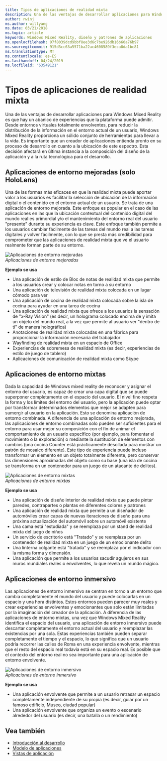 ```yaml
---
title: Tipos de aplicaciones de realidad mixta
description: Una de las ventajas de desarrollar aplicaciones para Windows Mixed Reality es que hay un amplio abanico de experiencias que la plataforma puede admitir desde entornos virtuales completamente definados para obtener una capa de información en el entorno actual de un usuario.
author: rwinj
ms.author: willyang
ms.date: 03/21/2018
ms.topic: article
keywords: Windows Mixed Reality, diseño y patrones de aplicaciones
ms.openlocfilehash: 97f8039dcd9bbf8ee3d6c7be926db16b60a76b97
ms.sourcegitcommit: 915d3cc63a5571ba22ac4608589f3eca8da1bc81
ms.translationtype: MT
ms.contentlocale: es-ES
ms.lasthandoff: 04/24/2019
ms.locfileid: "63549121"
---
```

# <a name="types-of-mixed-reality-apps"></a>Tipos de aplicaciones de realidad mixta

Una de las ventajas de desarrollar aplicaciones para Windows Mixed Reality es que hay un abanico de experiencias que la plataforma puede admitir. Desde entornos virtuales totalmente envolventes, para reducir la distribución de la información en el entorno actual de un usuario, Windows Mixed Reality proporciona un sólido conjunto de herramientas para llevar a la vida. Es importante que un creador de aplicaciones entienda pronto en su proceso de desarrollo en cuanto a la ubicación de este espectro. Esta decisión afectará en última instancia a la composición del diseño de la aplicación y a la ruta tecnológica para el desarrollo.

## <a name="enhanced-environment-apps-hololens-only"></a>Aplicaciones de entorno mejoradas (solo HoloLens)

Una de las formas más eficaces en que la realidad mixta puede aportar valor a los usuarios es facilitar la selección de ubicación de la información digital o el contenido en el entorno actual de un usuario. Se trata de una aplicación de entorno mejorada. Este enfoque es popular en el caso de las aplicaciones en las que la ubicación contextual del contenido digital del mundo real es primordial y/o el mantenimiento del entorno real del usuario "presente" durante su experiencia es clave. Este enfoque también permite a los usuarios cambiar fácilmente de las tareas del mundo real a las tareas digitales y volver fácilmente, con lo que se presta más credibilidad para comprometer que las aplicaciones de realidad mixta que ve el usuario realmente forman parte de su entorno.

![Aplicaciones de entorno mejoradas](images/enhancedenvironmentapps-640px.jpg)<br>
*Aplicaciones de entorno mejoradas*

**Ejemplo se usa**
* Una aplicación de estilo de Bloc de notas de realidad mixta que permite a los usuarios crear y colocar notas en torno a su entorno
* Una aplicación de televisión de realidad mixta colocada en un lugar cómodo para ver
* Una aplicación de cocina de realidad mixta colocada sobre la isla de cocina para ayudar en una tarea de cocina
* Una aplicación de realidad mixta que ofrece a los usuarios la sensación de "x-Ray Vision" (es decir, un holograma colocado encima de y imita un objeto del mundo real, a la vez que permite al usuario ver "dentro de ti" de manera holográfica)
* Anotaciones de realidad mixta colocadas en una fábrica para proporcionar la información necesaria del trabajador
* Wayfinding de realidad mixta en un espacio de Office
* Experiencias de sobremesa de realidad mixta (es decir, experiencias de estilo de juego de tablero)
* Aplicaciones de comunicación de realidad mixta como Skype

## <a name="blended-environment-apps"></a>Aplicaciones de entorno mixtas

Dada la capacidad de Windows mixed reality de reconocer y asignar el entorno del usuario, es capaz de crear una capa digital que se puede superponer completamente en el espacio del usuario. El nivel fino respeta la forma y los límites del entorno del usuario, pero la aplicación puede optar por transformar determinados elementos que mejor se adapten para sumergir al usuario en la aplicación. Esto se denomina aplicación de entorno combinada. A diferencia de una aplicación de entorno mejorada, las aplicaciones de entorno combinadas solo pueden ser suficientes para el entorno para usar mejor su composición con el fin de animar el comportamiento de un usuario específico (por ejemplo, para fomentar el movimiento o la exploración) o mediante la sustitución de elementos con cambios (una cocina Counter está prácticamente desollada para mostrar un patrón de mosaico diferente). Este tipo de experiencia puede incluso transformar un elemento en un objeto totalmente diferente, pero conservar las dimensiones aproximadas del objeto como su base (una isla de cocina se transforma en un contenedor para un juego de un atacante de delitos).

![Aplicaciones de entorno mixtas](images/blendedenvironmentapps-640px.jpg)<br>
*Aplicaciones de entorno mixtas*

**Ejemplo se usa**
* Una aplicación de diseño interior de realidad mixta que puede pintar paredes, contrapartes o plantas en diferentes colores y patrones
* Una aplicación de realidad mixta que permite a un diseñador de automóviles crear capas de nuevas iteraciones de diseño para una próxima actualización del automóvil sobre un automóvil existente
* Una cama está "estudiada" y se reemplaza por un stand de realidad mixta del juego de niños
* Un servicio de escritorio está "Tratado" y se reemplaza por un contenedor de realidad mixta en un juego de un emocionante delito
* Una linterna colgante está "tratada" y se reemplaza por el indicador con la misma forma y dimensión.
* Una aplicación que permite a los usuarios sacudir agujeros en sus muros mundiales reales o envolventes, lo que revela un mundo mágico.

## <a name="immersive-environment-apps"></a>Aplicaciones de entorno inmersivo

Las aplicaciones de entorno inmersivo se centran en torno a un entorno que cambia completamente el mundo del usuario y puede colocarlas en un espacio y una hora distintos. Estos entornos pueden parecer muy reales y crear experiencias envolventes y emocionantes que solo están limitadas por la imaginación del creador de la aplicación. A diferencia de las aplicaciones de entorno mixtas, una vez que Windows Mixed Reality identifica el espacio del usuario, una aplicación de entorno inmersivo puede descartar completamente el entorno actual del usuario y reemplazar las existencias por una sola. Estas experiencias también pueden separar completamente el tiempo y el espacio, lo que significa que un usuario podría recorrer las calles de Roma en una experiencia envolvente, mientras que el resto del espacio real todavía está en su espacio real. Es posible que el contexto del entorno real no sea importante para una aplicación de entorno envolvente.

![Aplicaciones de entorno inmersivo](images/windows-mixed-reality-640px.jpg)<br>
*Aplicaciones de entorno inmersivo*

**Ejemplo se usa**
* Una aplicación envolvente que permite a un usuario retrasar un espacio completamente independiente de su propia (es decir, guiar por un famoso edificio, Museo, ciudad popular)
* Una aplicación envolvente que organiza un evento o escenario alrededor del usuario (es decir, una batalla o un rendimiento)

## <a name="see-also"></a>Vea también
* [Introducción al desarrollo](development-overview.md)
* [Modelo de aplicaciones](app-model.md)
* [Vistas de aplicación](app-views.md)
